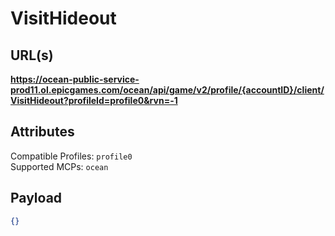 # VisitHideout

## URL(s)
**https://ocean-public-service-prod11.ol.epicgames.com/ocean/api/game/v2/profile/{accountID}/client/VisitHideout?profileId=profile0&rvn=-1**

## Attributes
Compatible Profiles: `profile0`  
Supported MCPs: `ocean`

## Payload
```json
{}
```
